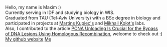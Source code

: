 Hello, my name is Maxim :) <br>
Currently serving in IDF and studying biology in WIS. <br>
Graduated from TAU (Tel-Aviv University) with a BSc degree in biology and participated in projects at [Martins Kupiec's](https://cris.tau.ac.il/en/persons/martin-kupiec) and [Mikhail Kolot's](https://cris.tau.ac.il/en/persons/mikhail-kolot) labs. <br>
Also, I contributed to the article [PCNA Unloading Is Crucial for the Bypass of DNA Lesions Using Homologous Recombination](https://www.mdpi.com/1422-0067/25/6/3359), welcome to check out :) <br>
[My github website](maximkuryachiy.github.io) <be>
[Me](/images/ya.jpg)

